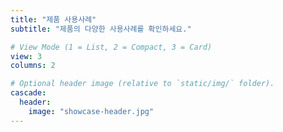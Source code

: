```yaml
---
title: "제품 사용사례"
subtitle: "제품의 다양한 사용사례를 확인하세요."

# View Mode (1 = List, 2 = Compact, 3 = Card)
view: 3
columns: 2

# Optional header image (relative to `static/img/` folder).
cascade:
  header:
    image: "showcase-header.jpg"
---
```


